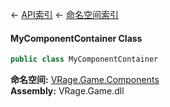 ← [API索引](Api-Index) ← [命名空间索引](Namespace-Index)

#### MyComponentContainer Class

```csharp
public class MyComponentContainer
```

**命名空间:** [VRage.Game.Components](VRage.Game.Components)  
**Assembly:** VRage.Game.dll

